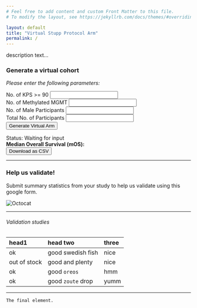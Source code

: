 ```yaml
---
# Feel free to add content and custom Front Matter to this file.
# To modify the layout, see https://jekyllrb.com/docs/themes/#overriding-theme-defaults

layout: default
title: "Virtual Stupp Protocol Arm"
permalink: /
---
```


<script src="https://cdn.plot.ly/plotly-latest.min.js"></script>
<script src="{{site.baseurl}}/assets/js/model.js"></script>
<script src="{{site.baseurl}}/assets/js/graphing.js"></script>

description text...

### Generate a virtual cohort

<section class="main-area">
	<div class="form-container">
		<div class="form-text-above">
			<p class="description-text"><i>Please enter the following parameters: </i></p>
		</div>
		<form action="" class="form"> 
			<div class="form-unit">    
				<label for="kps90" class="form__label">No. of KPS >= 90</label>
				<input type="text" class="form__input" id="kps90" />
			</div>
			<div class="form-unit">    
				<label for="mgmt" class="form__label">No. of Methylated MGMT</label>
				<input type="text" class="form__input" id="mgmt" />
			</div>
			<div class="form-unit">    
				<label for="sex" class="form__label">No. of Male Participants</label>
				<input type="text" class="form__input" id="sex" />      
			</div>
			<div class="form-unit">    
				<label for="total" class="form__label">Total No. of Participants</label>
				<input type="text" class="form__input" id="total" />      
			</div>
			<div class="form-unit">    
				<button class="action-button form__submit" id="sub-button" onclick="readData(event);">Generate Virtual Arm</button>      
			</div>
		</form>
	</div>
	<div class="result-container">
		<div class="result-box">
			<div class="result__status">
				<span>Status: </span>
				<span id="resultStatus">Waiting for input</span>
			</div>
			<div class="result__mos"><strong>
				<span>Median Overall Survival (mOS): </span>
				<span id="mosPrediction"></span>
			</strong></div>
			<button class="result__download action-button" id="download">Download as CSV</button>  
			<div class="result__plot" id="survivalPlot"></div> 
		</div>
	</div>
</section>

* * *

### Help us validate!

Submit summary statistics from your study to help us validate using this google form.

![Octocat](https://github.githubassets.com/images/icons/emoji/octocat.png)

* * *

###### Validation studies

| head1        | head two          | three |
|:-------------|:------------------|:------|
| ok           | good swedish fish | nice  |
| out of stock | good and plenty   | nice  |
| ok           | good `oreos`      | hmm   |
| ok           | good `zoute` drop | yumm  |

* * *

```
The final element.
```
